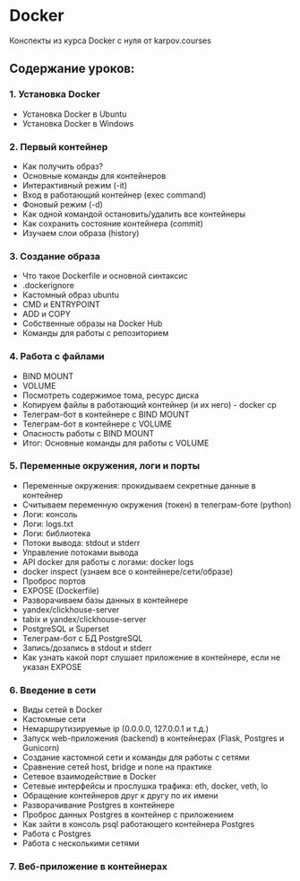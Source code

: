 # Docker
Конспекты из курса Docker с нуля от karpov.courses
## Содержание уроков:

### 1. Установка Docker
- Установка Docker в Ubuntu
- Установка Docker в Windows

### 2. Первый контейнер
- Как получить образ?
- Основные команды для контейнеров
- Интерактивный режим (-it)
- Вход в работающий контейнер (exec command)
- Фоновый режим (-d)
- Как одной командой остановить/удалить все контейнеры 
- Как сохранить состояние контейнера (commit)
- Изучаем слои образа (history)

### 3. Создание образа
- Что такое Dockerfile и основной синтаксис
- .dockerignore
- Кастомный образ ubuntu
- CMD и ENTRYPOINT
- ADD и COPY
- Собственные образы на Docker Hub
- Команды для работы с репозиторием

### 4. Работа с файлами
- BIND MOUNT
- VOLUME
- Посмотреть содержимое тома, ресурс диска
- Копируем файлы в работающий контейнер (и их него) - docker cp
- Телеграм-бот в контейнере с BIND MOUNT
- Телеграм-бот в контейнере с VOLUME
- Опасность работы с BIND MOUNT
- Итог: Основные команды для работы с VOLUME

### 5. Переменные окружения, логи и порты
- Переменные окружения: прокидываем секретные данные в контейнер
- Считываем переменную окружения (токен) в телеграм-боте (python)
- Логи: консоль
- Логи: logs.txt
- Логи: библиотека
- Потоки вывода: stdout и stderr
- Управление потоками вывода
- API docker для работы с логами: docker logs
- docker inspect (узнаем все о контейнере/сети/образе)
- Проброс портов
- EXPOSE (Dockerfile)
- Разворачиваем базы данных в контейнере
- yandex/clickhouse-server
- tabix и yandex/clickhouse-server
- PostgreSQL и Superset
- Телеграм-бот с БД PostgreSQL
- Запись/дозапись в stdout и stderr
- Как узнать какой порт слушает приложение в контейнере, если не указан EXPOSE

### 6. Введение в сети
- Виды сетей в Docker
- Кастомные сети
- Немаршрутизируемые ip (0.0.0.0, 127.0.0.1 и т.д.)
- Запуск web-приложения (backend) в контейнерах (Flask, Postgres и Gunicorn)
- Создание кастомной сети и команды для работы с сетями
- Сравнение сетей host, bridge и none на практике
- Сетевое взаимодействие в Docker
- Сетевые интерфейсы и прослушка трафика: eth, docker, veth, lo
- Обращение контейнеров друг к другу по их имени
- Разворачивание Postgres в контейнере
- Проброс данных Postgres в контейнер с приложением
- Как зайти в консоль psql работающего контейнера Postgres
- Работа с Postgres
- Работа с несколькими сетями

### 7. Веб-приложение в контейнерах
